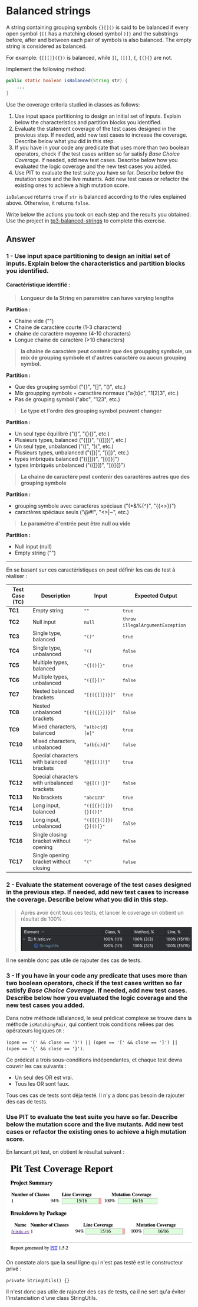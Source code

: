 # Balanced strings

A string containing grouping symbols `{}[]()` is said to be balanced if every open symbol `{[(` has a matching closed symbol `)]}` and the substrings before, after and between each pair of symbols is also balanced. The empty string is considered as balanced.

For example: `{[][]}({})` is balanced, while `][`, `([)]`, `{`, `{(}{}` are not.

Implement the following method:

```java
public static boolean isBalanced(String str) {
    ...
}
```

Use the coverage criteria studied in classes as follows:

1. Use input space partitioning to design an initial set of inputs. Explain below the characteristics and partition blocks you identified.
2. Evaluate the statement coverage of the test cases designed in the previous step. If needed, add new test cases to increase the coverage. Describe below what you did in this step.
3. If you have in your code any predicate that uses more than two boolean operators, check if the test cases written so far satisfy *Base Choice Coverage*. If needed, add new test cases. Describe below how you evaluated the logic coverage and the new test cases you added.
4. Use PIT to evaluate the test suite you have so far. Describe below the mutation score and the live mutants. Add new test cases or refactor the existing ones to achieve a high mutation score.

`isBalanced` returns `true` if `str` is balanced according to the rules explained above. Otherwise, it returns `false`.

Write below the actions you took on each step and the results you obtained.
Use the project in [tp3-balanced-strings](../code/tp3-balanced-strings) to complete this exercise.

## Answer

### 1 - Use input space partitioning to design an initial set of inputs. Explain below the characteristics and partition blocks you identified.

#### Caractéristique identifié : 
> **Longueur de la String en paramètre can have varying lengths**

**Partition :**
- Chaine vide ("")
- Chaine de caractère courte (1-3 characters)
- chaine de caractère moyenne (4-10 characters)
- Longue chaine de caractère (>10 characters)

> **la chaine de caractère peut contenir que des groupping symbole, un mix de grouping symbole et d'autres caractère ou aucun grouping symbol.**

**Partition :**
- Que des grouping symbol ("{}", "[]", "()", etc.)
- Mix groupping symbols + caractère normaux  ("a{b}c", "1[2]3", etc.)
- Pas de grouping symbol ("abc", "123", etc.)

> **Le type et l'ordre des grouping symbol peuvent changer**

**Partition :**
- Un seul type équilibré ("()", "{}{}", etc.)
- Plusieurs types, balanced ("{[]}", "({[]})", etc.)
- Un seul type, unbalanced ("((", ")(", etc.)
- Plusieurs types, unbalanced ("{[}]", "[{]}", etc.)
- types imbriqués balanced ("({[]})", "[{()}]")
- types imbriqués unbalanced ("({[}])", "[({)]}")

> **La chaine de caractère peut contenir des caractères autres que des grouping symbole**

**Partition :**
- grouping symbole avec caractères spéciaux ("(*&%{^}", "{{<>}}")
- caractères spéciaux seuls ("@#!", "<>|~", etc.)

> **Le paramètre d'entrée peut être null ou vide**

**Partition :**
- Null input (null)
- Empty string ("")

---

En se basant sur ces caractéristiques on peut définir les cas de test à réaliser :  

| **Test Case (TC)** | **Description**                             | **Input**             | **Expected Output**              |
|--------------------|---------------------------------------------|-----------------------|----------------------------------|
| **TC1**            | Empty string                                | `""`                  | `true`                           |
| **TC2**            | Null input                                  | `null`                | `throw illegalArgumentException` |
| **TC3**            | Single type, balanced                       | `"()"`                | `true`                           |
| **TC4**            | Single type, unbalanced                     | `"((`                 | `false`                          |
| **TC5**            | Multiple types, balanced                    | `"{[()]}"`            | `true`                           |
| **TC6**            | Multiple types, unbalanced                  | `"({[}])"`            | `false`                          |
| **TC7**            | Nested balanced brackets                    | `"[{({[]})}]"`        | `true`                           |
| **TC8**            | Nested unbalanced brackets                  | `"[{({[}])}]"`        | `false`                          |
| **TC9**            | Mixed characters, balanced                  | `"a(b)c{d}[e]"`       | `true`                           |
| **TC10**           | Mixed characters, unbalanced                | `"a(b{c)d}"`          | `false`                          |
| **TC11**           | Special characters with balanced brackets   | `"@{[()]!}"`          | `true`                           |
| **TC12**           | Special characters with unbalanced brackets | `"@{[()!}]"`          | `false`                          |
| **TC13**           | No brackets                                 | `"abc123"`            | `true`                           |
| **TC14**           | Long input, balanced                        | `"({[{}()]}){}[()]"`  | `true`                           |
| **TC15**           | Long input, unbalanced                      | `"({[{}()]}){}[()]}"` | `false`                          |
| **TC16**           | Single closing bracket without opening      | `")"`                 | `false`                          |
| **TC17**           | Single opening bracket without closing      | `"("`                 | `false`                          |



### 2 - Evaluate the statement coverage of the test cases designed in the previous step. If needed, add new test cases to increase the coverage. Describe below what you did in this step.

> Après avoir écrit tous ces tests, et lancer le coverage on obtient un résultat de 100% :
> 
> ![img.png](../doc/statement_coverage.png)

Il ne semble donc pas utile de rajouter des cas de tests.


### 3 - If you have in your code any predicate that uses more than two boolean operators, check if the test cases written so far satisfy *Base Choice Coverage*. If needed, add new test cases. Describe below how you evaluated the logic coverage and the new test cases you added.

Dans notre méthode isBalanced, le seul prédicat complexe se trouve dans la méthode `isMatchingPair`, qui contient trois conditions reliées par des opérateurs logiques `OR` :

`(open == '(' && close == ')') || (open == '[' && close == ']') || (open == '{' && close == '}')`.

Ce prédicat a trois sous-conditions indépendantes, et chaque test devra couvrir les cas suivants :
- Un seul des OR est vrai.
- Tous les OR sont faux.

Tous ces cas de tests sont déja testé. Il n'y a donc pas besoin de rajouter des cas de tests.

### Use PIT to evaluate the test suite you have so far. Describe below the mutation score and the live mutants. Add new test cases or refactor the existing ones to achieve a high mutation score.

En lancant pit test, on obtient le résultat suivant :

![img.png](../doc/balanced_string_mutation_test.png)

On constate alors que la seul ligne qui n'est pas testé est le constructeur privé : 

`private StringUtils() {}`

Il n'est donc pas utile de rajouter des cas de tests, ca il ne sert qu'a éviter l'instanciation d'une class StringUtils.



